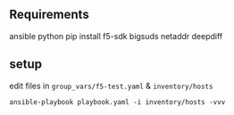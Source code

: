 ## Requirements

ansible
python
pip install f5-sdk bigsuds netaddr deepdiff



## setup
edit files in `group_vars/f5-test.yaml` & `inventory/hosts`



```
ansible-playbook playbook.yaml -i inventory/hosts -vvv
```

